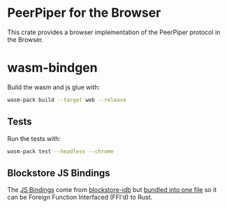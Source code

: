 # PeerPiper for the Browser

This crate provides a browser implementation of the PeerPiper protocol in the Browser.

# wasm-bindgen

Build the wasm and js glue with:

```bash
wasm-pack build --target web --release
```

## Tests

Run the tests with:

```bash
wasm-pack test --headless --chrome
```

## Blockstore JS Bindings

The [JS Bindings](./src/blockstore/blockstore-idb.js) come from [blockstore-idb](https://www.npmjs.com/package/blockstore-idb) but [bundled into one file](https://bundlejs.com/?q=blockstore-idb%401.1.8%2Cblockstore-idb%401.1.8&treeshake=%5B*%5D%2C%5B%7BCID%7D%5D&config=%7B%22esbuild%22%3A%7B%22minify%22%3Afalse%7D%7D) so it can be Foreign Function Interfaced (FFI'd) to Rust.
